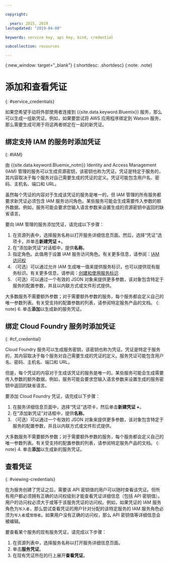 ```yaml
---

copyright:

  years: 2015, 2019
lastupdated: "2019-04-08"

keywords: service key, api key, bind, credential

subcollection: resources

---
```


{:new_window: target="_blank"}
{:shortdesc: .shortdesc}
{:note: .note}


# 添加和查看凭证
{: #service_credentials}

如果您希望手动将外部使用者连接到 {{site.data.keyword.Bluemix}} 服务，那么可以生成一组新凭证。例如，如果要尝试将 AWS 应用程序绑定到 Watson 服务，那么需要生成可用于将这两者绑定在一起的新凭证。

## 绑定支持 IAM 的服务时添加凭证
{: #IAM}

由 {{site.data.keyword.Bluemix_notm}} Identity and Access Management (IAM) 管理的服务可以生成资源密钥，该密钥也称为凭证。凭证是特定于服务的，其内容取决于每个服务对自己需要生成的凭证的定义。凭证可能包含用户名、密码、主机名、端口和 URL。

虽然每个凭证的内容对于生成该凭证的服务是唯一的，但 IAM 管理的所有服务都要求新凭证必须包含 IAM 服务访问角色。某些服务可能会生成需要传入参数的额外数据。例如，服务可能会要求您输入语言参数来设置生成的资源密钥中返回的缺省语言。

要向 IAM 管理的服务添加凭证，请完成以下步骤：

1. 在资源列表中，选择服务名称以打开服务详细信息页面。然后，选择“凭证”选项卡，并单击**新建凭证 +**。
2. 在“添加新凭证”对话框中，提供**名称**。
3. 指定角色。此值用于设置 IAM 服务访问角色。有关更多信息，请参阅：[IAM 访问权](/docs/iam?topic=iam-userroles)
4. （可选）可以通过允许 IAM 生成唯一值来提供服务标识，也可以提供现有服务标识。有关更多信息，请参阅：[创建和使用服务标识](/docs/iam?topic=iam-serviceids)
5. （可选）可以通过一个有效的 JSON 对象来提供更多参数，该对象包含特定于服务的配置参数，并且以内联方式或文件形式提供。

  大多数服务不需要额外参数；对于需要额外参数的服务，每个服务都会定义自己的唯一参数列表。有关受支持的配置参数的列表，请参阅特定服务产品的文档。
  {: note}
6. 单击**添加**以生成新的服务凭证。

## 绑定 Cloud Foundry 服务时添加凭证
{: #cf_credential}

Cloud Foundry 服务可以生成服务密钥，该密钥也称为凭证。凭证是特定于服务的，其内容取决于每个服务对自己需要生成的凭证的定义。服务凭证可能包含用户名、密码、主机名、端口和 URL。

但是，每个凭证的内容对于生成该凭证的服务是唯一的。某些服务可能会生成需要传入参数的额外数据。例如，服务可能会要求您输入语言参数来设置生成的服务密钥中返回的缺省语言。

要添加 Cloud Foundry 凭证，请完成以下步骤：

1. 在服务详细信息页面中，选择“凭证”选项卡，然后单击**新建凭证 +**。
2. 在“添加新凭证”对话框中，提供**名称**。
3. （可选）可以通过一个有效的 JSON 对象来提供更多参数，该对象包含特定于服务的配置参数，并且以内联方式或文件形式提供。

  大多数服务不需要额外参数；对于需要额外参数的服务，每个服务都会定义自己的唯一参数列表。有关受支持的配置参数的列表，请参阅特定服务产品的文档。
  {: note}
4. 单击**添加**以生成新的服务凭证。

## 查看凭证
{: #viewing-credentials}

在为服务创建了凭证之后，需要该 API 密钥值的用户可以随时查看该凭证。但所有用户都必须拥有正确的访问权级别才能查看凭证详细信息（包括 API 密钥值）。用户的访问权必须大于或等于该服务凭证的访问权。例如，如果凭证的 IAM 服务角色为`写入者`，那么尝试查看凭证的用户针对分配的该特定服务的 IAM 服务角色必须为`写入者`或`管理者`。如果用户没有正确的访问权，那么 API 密钥值等详细信息会被编辑。

要查看某个服务的现有服务凭证，请完成以下步骤：

1. 在资源列表中，选择服务名称以打开服务详细信息页面。 
2. 单击**服务凭证**。
3. 在现有凭证所在的行上展开**查看凭证**。

